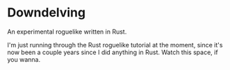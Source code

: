 # Downdelving
An experimental roguelike written in Rust.

I'm just running through the Rust roguelike tutorial at the moment, since it's now been a couple years since I did anything in Rust.  Watch this space, if you wanna.
